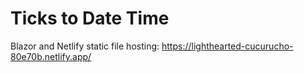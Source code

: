 # Ticks to Date Time
Blazor and Netlify static file hosting: https://lighthearted-cucurucho-80e70b.netlify.app/